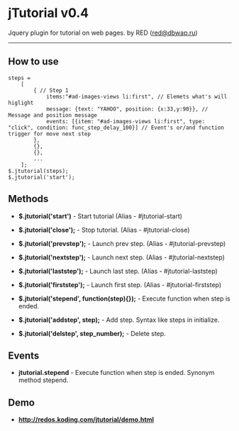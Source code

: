 jTutorial v0.4
=========
Jquery plugin for tutorial on web pages.
by RED (red@dbwap.ru)
___


## How to use

    steps = 
    	[
    		{ // Step 1
    			items:"#ad-images-views li:first", // Elemets what's will higlight
    			message: {text: "YAHOO", position: {x:33,y:90}}, // Message and position message
    			events: [{item: "#ad-images-views li:first", type: "click", condition: func_step_delay_100}] // Event's or/and function trigger for move next step
    		},
    		{},
    		{},
    		...
    	];
    $.jtutorial(steps);
    $.jtutorial('start');


## Methods
	
  * **$.jtutorial('start')** - Start tutorial (Alias - #jtutorial-start)

  * **$.jtutorial('close');** - Stop tutorial. (Alias - #jtutorial-close)

  * **$.jtutorial('prevstep');** - Launch prev step. (Alias - #jtutorial-prevstep)

  * **$.jtutorial('nextstep');** - Launch next step. (Alias - #jtutorial-nextstep)

  * **$.jtutorial('laststep');** - Launch last step. (Alias - #jtutorial-laststep)

  * **$.jtutorial('firststep');** - Launch first step. (Alias - #jtutorial-firststep)
  
  * **$.jtutorial('stepend', function(step){});** - Execute function when step is ended.
  
  * **$.jtutorial('addstep', step);** - Add step. Syntax like steps in initialize.
  
  * **$.jtutorial('delstep', step_number);** - Delete step.
	
	
## Events

  * **jtutorial.stepend** - Execute function when step is ended. Synonym method stepend.

	
## Demo

  * **http://redos.koding.com/jtutorial/demo.html**

